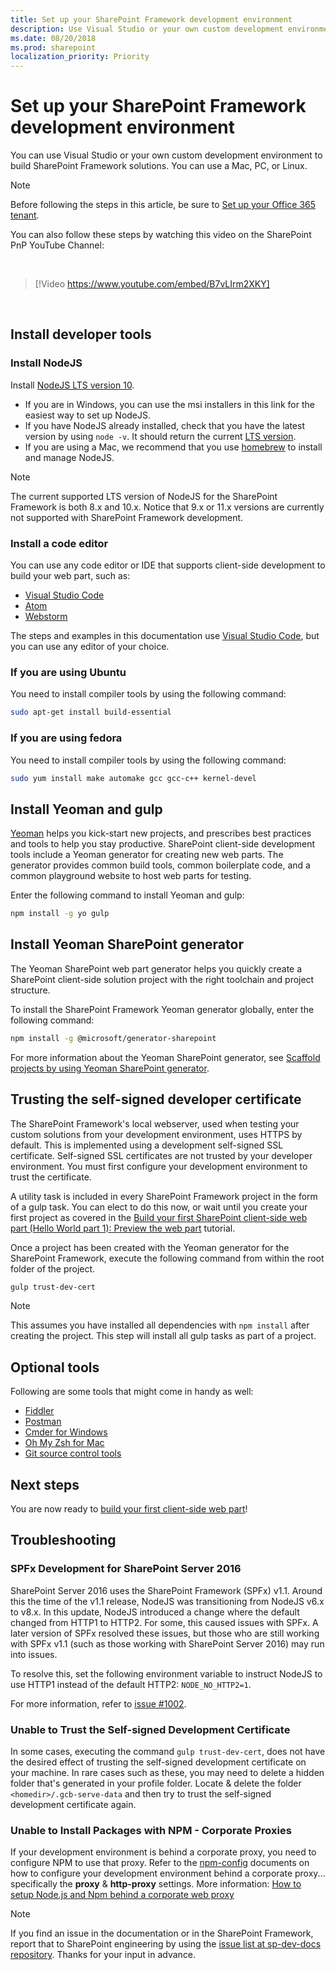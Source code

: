 ```yaml
---
title: Set up your SharePoint Framework development environment
description: Use Visual Studio or your own custom development environment to build SharePoint Framework solutions. You can use a Mac, PC, or Linux.
ms.date: 08/20/2018
ms.prod: sharepoint
localization_priority: Priority
---
```



# Set up your SharePoint Framework development environment

You can use Visual Studio or your own custom development environment to build SharePoint Framework solutions. You can use a Mac, PC, or Linux.

> [!NOTE] 
> Before following the steps in this article, be sure to [Set up your Office 365 tenant](./set-up-your-developer-tenant.md).

You can also follow these steps by watching this video on the SharePoint PnP YouTube Channel:

<br/>

> [!Video https://www.youtube.com/embed/B7vLIrm2XKY]

<br/> 

## Install developer tools

### Install NodeJS

Install [NodeJS LTS version 10](https://nodejs.org). 

- If you are in Windows, you can use the msi installers in this link for the easiest way to set up NodeJS.
- If you have NodeJS already installed, check that you have the latest version by using `node -v`. It should return the current [LTS version](https://nodejs.org). 
- If you are using a Mac, we recommend that you use [homebrew](http://brew.sh/) to install and manage NodeJS. 

> [!NOTE]
> The current supported LTS version of NodeJS for the SharePoint Framework is both 8.x and 10.x. Notice that 9.x or 11.x versions are currently not supported with SharePoint Framework development.

### Install a code editor

You can use any code editor or IDE that supports client-side development to build your web part, such as:

- [Visual Studio Code](https://code.visualstudio.com/)
- [Atom](https://atom.io)
- [Webstorm](https://www.jetbrains.com/webstorm)

The steps and examples in this documentation use [Visual Studio Code](https://code.visualstudio.com/), but you can use any editor of your choice.

### If you are using Ubuntu

You need to install compiler tools by using the following command:

```sh
sudo apt-get install build-essential
```

### If you are using fedora

You need to install compiler tools by using the following command:

```sh
sudo yum install make automake gcc gcc-c++ kernel-devel
```

## Install Yeoman and gulp

[Yeoman](http://yeoman.io/) helps you kick-start new projects, and prescribes best practices and tools to help you stay productive. SharePoint client-side development tools include a Yeoman generator for creating new web parts. The generator provides common build tools, common boilerplate code, and a common playground website to host web parts for testing.

Enter the following command to install Yeoman and gulp:

```sh
npm install -g yo gulp
```

## Install Yeoman SharePoint generator

The Yeoman SharePoint web part generator helps you quickly create a SharePoint client-side solution project with the right toolchain and project structure.

To install the SharePoint Framework Yeoman generator globally, enter the following command:

```sh
npm install -g @microsoft/generator-sharepoint
```

For more information about the Yeoman SharePoint generator, see [Scaffold projects by using Yeoman SharePoint generator](toolchain/scaffolding-projects-using-yeoman-sharepoint-generator.md).

## Trusting the self-signed developer certificate

The SharePoint Framework's local webserver, used when testing your custom solutions from your development environment, uses HTTPS by default. This is implemented using a development self-signed SSL certificate. Self-signed SSL certificates are not trusted by your developer environment. You must first configure your development environment to trust the certificate.

A utility task is included in every SharePoint Framework project in the form of a gulp task. You can elect to do this now, or wait until you create your first project as covered in the [Build your first SharePoint client-side web part (Hello World part 1): Preview the web part](https://docs.microsoft.com/en-us/sharepoint/dev/spfx/web-parts/get-started/build-a-hello-world-web-part) tutorial.

Once a project has been created with the Yeoman generator for the SharePoint Framework, execute the following command from within the root folder of the project.

```sh
gulp trust-dev-cert
```

> [!NOTE]
> This assumes you have installed all dependencies with `npm install` after creating the project. This step will install all gulp tasks as part of a project.

## Optional tools

Following are some tools that might come in handy as well:

* [Fiddler](https://www.telerik.com/fiddler)
* [Postman](https://www.getpostman.com/docs/postman/launching_postman/navigating_postman)
* [Cmder for Windows](http://cmder.net/)
* [Oh My Zsh for Mac](http://ohmyz.sh/)
* [Git source control tools](https://git-scm.com/)

## Next steps

You are now ready to [build your first client-side web part](web-parts/get-started/build-a-hello-world-web-part.md)!

## Troubleshooting

### SPFx Development for SharePoint Server 2016

SharePoint Server 2016 uses the SharePoint Framework (SPFx) v1.1. Around this the time of the v1.1 release, NodeJS was transitioning from NodeJS v6.x to v8.x. In this update, NodeJS introduced a change where the default changed from HTTP1 to HTTP2. For some, this caused issues with SPFx. A later version of SPFx resolved these issues, but those who are still working with SPFx v1.1 (such as those working with SharePoint Server 2016) may run into issues.

To resolve this, set the following environment variable to instruct NodeJS to use HTTP1 instead of the default HTTP2: `NODE_NO_HTTP2=1`.

For more information, refer to [issue #1002](https://github.com/SharePoint/sp-dev-docs/issues/1002).

### Unable to Trust the Self-signed Development Certificate

In some cases, executing the command `gulp trust-dev-cert`, does not have the desired effect of trusting the self-signed development certificate on your machine. In rare cases such as these, you may need to delete a hidden folder that's generated in your profile folder. Locate & delete the folder `<homedir>/.gcb-serve-data` and then try to trust the self-signed development certificate again.

### Unable to Install Packages with NPM - Corporate Proxies

If your development environment is behind a corporate proxy, you need to configure NPM to use that proxy. Refer to the [npm-config](https://docs.npmjs.com/misc/config) documents on how to configure your development environment behind a corporate proxy... specifically the **proxy** & **http-proxy** settings. More information: [How to setup Node.js and Npm behind a corporate web proxy](https://jjasonclark.com/how-to-setup-node-behind-web-proxy/)

> [!NOTE]
> If you find an issue in the documentation or in the SharePoint Framework, report that to SharePoint engineering by using the [issue list at sp-dev-docs repository](https://github.com/SharePoint/sp-dev-docs/issues). Thanks for your input in advance.
